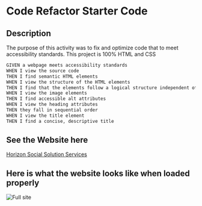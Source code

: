 # Code Refactor Starter Code

## Description

The purpose of this activity was to fix and optimize code that to meet accessibility standards.
This project is 100% HTML and CSS

```html
GIVEN a webpage meets accessibility standards
WHEN I view the source code
THEN I find semantic HTML elements
WHEN I view the structure of the HTML elements
THEN I find that the elements follow a logical structure independent of styling and positioning
WHEN I view the image elements
THEN I find accessible alt attributes
WHEN I view the heading attributes
THEN they fall in sequential order
WHEN I view the title element
THEN I find a concise, descriptive title

```
## See the Website here
[Horizon Social Solution Services](https://grey-whitt.github.io/urban-octo-telegram-master/ "Horiseon Social Solution Services")

## Here is what the website looks like when loaded properly

![Full site](https://github.com/Grey-Whitt/urban-octo-telegram-master/blob/master/Develop/assets/images/whole-site.jpg)
